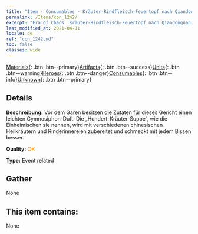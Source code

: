 ```yaml
---
title: "Item - Consumables - Kräuter-Rindfleisch-Feuertopf nach Qiandongnan-Art"
permalink: /Items/con_1242/
excerpt: "Era of Chaos  Kräuter-Rindfleisch-Feuertopf nach Qiandongnan-Art"
last_modified_at: 2021-04-11
locale: de
ref: "con_1242.md"
toc: false
classes: wide
---
```

 [Materials](/de/Items/){: .btn .btn--primary}[Artifacts](/de/Items/Artifacts/){: .btn .btn--success}[Units](/de/Items/Units/){: .btn .btn--warning}[Heroes](/de/Items/Heroes/){: .btn .btn--danger}[Consumables](/de/Items/Consumables/){: .btn .btn--info}[Unknown](/de/Items/Unknown/){: .btn .btn--primary}

## Details
 **Beschreibung:** Vor dem Garen besitzen die Zutaten für dieses Gericht einen leichten Gymnosiphon-Duft. Die „Hundert-Kräuter-Suppe“, wie die Einheimischen sie nennen, wird mit verschiedenen chinesischen Heilkräutern und Rinderinnereien zubereitet und schmeckt mit jedem Bissen besser.

 **Quality:** <span style="color: #FF8C00">OK</span>

 **Type:** Event related

## Gather

  None

## This item contains:

  None

